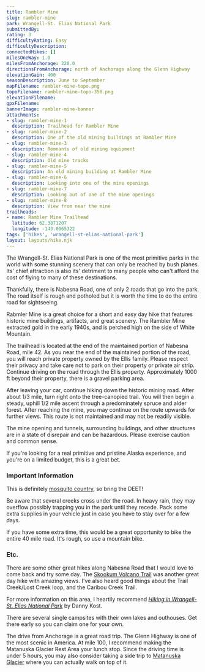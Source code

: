 ```yaml
---
title: Rambler Mine
slug: rambler-mine
park: Wrangell-St. Elias National Park
submittedBy: 
rating: 3
difficultyRating: Easy
difficultyDescription: 
connectedHikes: []
milesOneWay: 1.0
milesFromAnchorage: 220.0
directionsFromAnchorage: north of Anchorage along the Glenn Highway
elevationGain: 400
seasonDescription: June to September
mapFilename: rambler-mine-topo.png
topoFilename: rambler-mine-topo-350.png
elevationFilename: 
gpxFilename: 
bannerImage: rambler-mine-banner
attachments:
- slug: rambler-mine-1
  description: Trailhead for Rambler Mine
- slug: rambler-mine-2
  description: One of the old mining buildings at Rambler Mine
- slug: rambler-mine-3
  description: Remnants of old mining equipment
- slug: rambler-mine-4
  description: Old mine tracks
- slug: rambler-mine-5
  description: An old mining building at Rambler Mine
- slug: rambler-mine-6
  description: Looking into one of the mine openings
- slug: rambler-mine-7
  description: Looking out of one of the mine openings
- slug: rambler-mine-8
  description: View from near the mine
trailheads:
- name: Rambler Mine Trailhead
  latitude: 62.3871207
  longitude: -143.0065322
tags: ['hikes', 'wrangell-st-elias-national-park']
layout: layouts/hike.njk
---
```

The Wrangell-St. Elias National Park is one of the most primitive parks in the world with some stunning scenery that can only be reached by bush planes. Its' chief attraction is also its' detriment to many people who can't afford the cost of flying to many of these destinations. 

Thankfully, there is Nabesna Road, one of only 2 roads that go into the park. The road itself is rough and potholed but it is worth the time to do the entire road for sightseeing. 

Rabmler Mine is a great choice for a short and easy day hike that features historic mine buildings, artifacts, and great scenery. The Rambler Mine extracted gold in the early 1940s, and is perched high on the side of White Mountain.

The trailhead is located at the end of the maintained portion of Nabesna Road, mile 42. As you near the end of the maintained portion of the road, you will reach private property owned by the Ellis family. Please respect their privacy and take care not to
park on their property or private air strip. Continue driving on the road through the Ellis property. Approximately 1000 ft beyond their property, there is a gravel parking area.

After leaving your car, continue hiking down the historic mining road. After about 1/3 mile, turn right onto the tree-canopied trail. You will then begin a steady, uphill 1/2 mile ascent through a predominately spruce and alder forest. After reaching the mine, you may continue on the route upwards for further views. This route is not maintained and may not be readily visible.

The mine opening and tunnels, surrounding buildings, and other structures are in a state of disrepair and can be hazardous. Please exercise caution and common sense.

If you're looking for a real primitive and pristine Alaska experience, and you're on a limited budget, this is a great bet.

### Important Information

This is definitely [mosquito country](../education#insects), so bring the DEET!

Be aware that several creeks cross under the road. In heavy rain, they may overflow possibly trapping you in the park until they recede. Pack some extra supplies in your vehicle just in case you have to stay over for a few days.

If you have some extra time, this would be a great opportunity to bike the entire 40 mile road. It's rough, so use a mountain bike.

### Etc.

There are some other great hikes along Nabesna Road that I would love to come back and try some day. The [Skookum Volcano Trail](./skookum-volcano) was another great day hike with amazing views. I've also heard good things about the Trail Creek/Lost Creek loop, and the Caribou Creek Trail.

For more information on this area, I heartily recommend *[Hiking in Wrangell-St. Elias National Park](https://www.amazon.com/dp/0970475802?tag=akhikesearch-20)* by Danny Kost.

There are several single campsites with their own lakes and outhouses. Get there early so you can claim one for your own. 

The drive from Anchorage is a great road trip. The Glenn Highway is one of the most scenic in America. At mile 100, I recommend making the Matanuska Glacier Rest Area your lunch stop. Since the driving time is under 5 hours, you may also consider taking a side trip to [Matanuska Glacier](./matanuska-glacier) where you can actually walk on top of it.